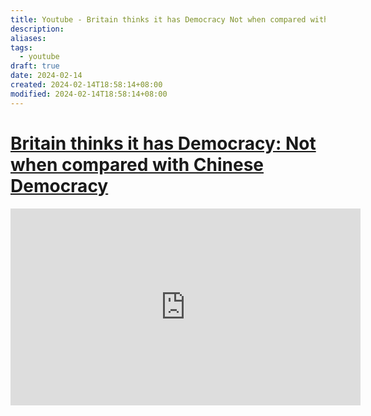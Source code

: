 ```yaml
---
title: Youtube - Britain thinks it has Democracy Not when compared with Chinese Democracy
description: 
aliases:
tags:
  - youtube
draft: true
date: 2024-02-14
created: 2024-02-14T18:58:14+08:00
modified: 2024-02-14T18:58:14+08:00
---
```

# [Britain thinks it has Democracy: Not when compared with Chinese Democracy](https://www.youtube.com/watch?v=P7mcBrj01do)

<iframe width="560" height="315" src="https://www.youtube-nocookie.com/embed/P7mcBrj01do" title="YouTube video player" frameborder="0" allow="accelerometer; autoplay; clipboard-write; encrypted-media; gyroscope; picture-in-picture" allowfullscreen></iframe>